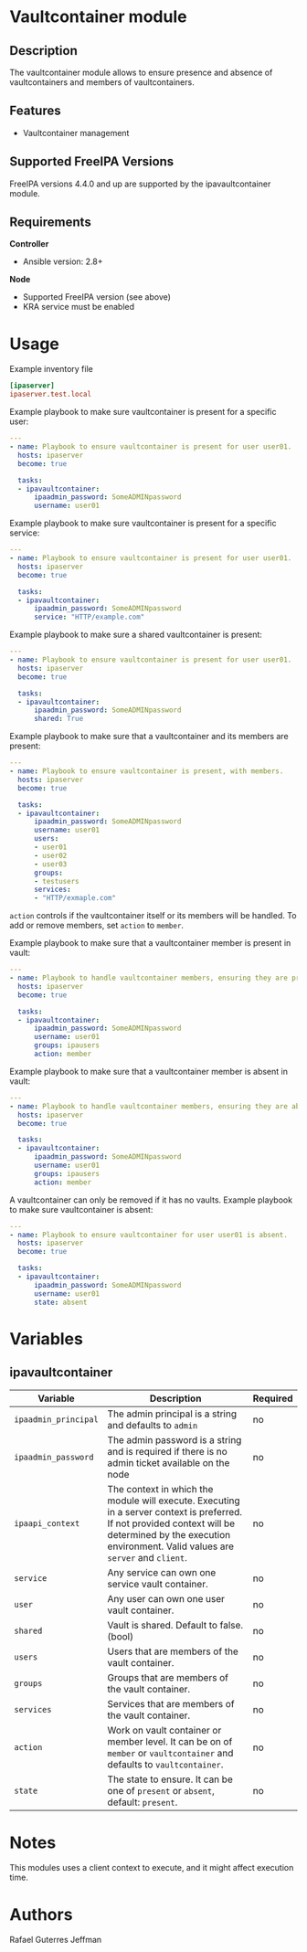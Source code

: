 Vaultcontainer module
=====================

Description
-----------

The vaultcontainer module allows to ensure presence and absence of vaultcontainers and members of vaultcontainers.


Features
--------
* Vaultcontainer management


Supported FreeIPA Versions
--------------------------

FreeIPA versions 4.4.0 and up are supported by the ipavaultcontainer module.


Requirements
------------

**Controller**
* Ansible version: 2.8+

**Node**
* Supported FreeIPA version (see above)
* KRA service must be enabled


Usage
=====

Example inventory file

```ini
[ipaserver]
ipaserver.test.local
```

Example playbook to make sure vaultcontainer is present for a specific user:

```yaml
---
- name: Playbook to ensure vaultcontainer is present for user user01.
  hosts: ipaserver
  become: true

  tasks:
  - ipavaultcontainer:
      ipaadmin_password: SomeADMINpassword
      username: user01
```

Example playbook to make sure vaultcontainer is present for a specific service:

```yaml
---
- name: Playbook to ensure vaultcontainer is present for user user01.
  hosts: ipaserver
  become: true

  tasks:
  - ipavaultcontainer:
      ipaadmin_password: SomeADMINpassword
      service: "HTTP/example.com"
```

Example playbook to make sure a shared vaultcontainer is present:

```yaml
---
- name: Playbook to ensure vaultcontainer is present for user user01.
  hosts: ipaserver
  become: true

  tasks:
  - ipavaultcontainer:
      ipaadmin_password: SomeADMINpassword
      shared: True
```

Example playbook to make sure that a vaultcontainer and its members are present:

```yaml
---
- name: Playbook to ensure vaultcontainer is present, with members.
  hosts: ipaserver
  become: true

  tasks:
  - ipavaultcontainer:
      ipaadmin_password: SomeADMINpassword
      username: user01
      users:
      - user01
      - user02
      - user03
      groups:
      - testusers
      services:
      - "HTTP/exmaple.com"
```

`action` controls if the vaultcontainer itself or its members will be handled. To add or remove members, set `action` to `member`.

Example playbook to make sure that a vaultcontainer member is present in vault:

```yaml
---
- name: Playbook to handle vaultcontainer members, ensuring they are present.
  hosts: ipaserver
  become: true

  tasks:
  - ipavaultcontainer:
      ipaadmin_password: SomeADMINpassword
      username: user01
      groups: ipausers
      action: member
```

Example playbook to make sure that a vaultcontainer member is absent in vault:

```yaml
---
- name: Playbook to handle vaultcontainer members, ensuring they are absent.
  hosts: ipaserver
  become: true

  tasks:
  - ipavaultcontainer:
      ipaadmin_password: SomeADMINpassword
      username: user01
      groups: ipausers
      action: member
```

A vaultcontainer can only be removed if it has no vaults. Example playbook to make sure vaultcontainer is absent:

```yaml
---
- name: Playbook to ensure vaultcontainer for user user01 is absent.
  hosts: ipaserver
  become: true

  tasks:
  - ipavaultcontainer:
      ipaadmin_password: SomeADMINpassword
      username: user01
      state: absent
```

Variables
=========

ipavaultcontainer
-----------------

Variable | Description | Required
-------- | ----------- | --------
`ipaadmin_principal` | The admin principal is a string and defaults to `admin` | no
`ipaadmin_password` | The admin password is a string and is required if there is no admin ticket available on the node | no
`ipaapi_context` | The context in which the module will execute. Executing in a server context is preferred. If not provided context will be determined by the execution environment. Valid values are `server` and `client`. | no
`service` | Any service can own one service vault container. | no
`user` | Any user can own one user vault container. | no
`shared` | Vault is shared. Default to false. (bool) | no
`users` | Users that are members of the vault container. | no
`groups` | Groups that are members of the vault container. | no
`services` | Services that are members of the vault container. | no
`action` | Work on vault container or member level. It can be on of `member` or `vaultcontainer` and defaults to `vaultcontainer`. | no
`state` | The state to ensure. It can be one of `present` or `absent`, default: `present`. | no


Notes
=====

This modules uses a client context to execute, and it might affect execution time.


Authors
=======

Rafael Guterres Jeffman
